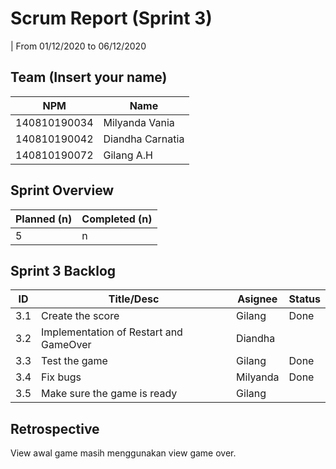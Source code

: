 # Scrum Report (Sprint 3)
| From 01/12/2020 to 06/12/2020

## Team (Insert your name)
| NPM           | Name        |
| ------------- |-------------|
| 140810190034  | Milyanda Vania    |
| 140810190042  | Diandha Carnatia   |
| 140810190072  | Gilang A.H |

## Sprint Overview
| Planned (n)   | Completed (n) |
| ------------- |-------------- |
| 5             | n             |

## Sprint 3 Backlog

| ID  | Title/Desc | Asignee | Status |
| --- | ---------- | ------- | -------|
| 3.1 | Create the score | Gilang | Done |
| 3.2 | Implementation of Restart and GameOver | Diandha |  |
| 3.3 | Test the game | Gilang | Done |
| 3.4 | Fix bugs | Milyanda | Done |
| 3.5 | Make sure the game is ready | Gilang |  |

## Retrospective 

View awal game masih menggunakan view game over.

